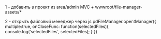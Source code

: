 1 - добавить в проект из area/admin MVC + wwwroot/file-manager-assets/*

2 - открыть файловый менеджер через js 
      pdFileManager.opentManager({
        multiple:true, 
        onCloseFunc: function(selectedFiles){
          console.log('selectedFiles', selectedFiles);
        }
      })
